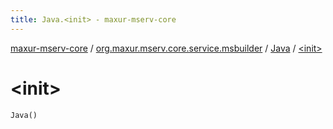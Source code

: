 ```yaml
---
title: Java.<init> - maxur-mserv-core
---
```


[maxur-mserv-core](../../index.html) / [org.maxur.mserv.core.service.msbuilder](../index.html) / [Java](index.html) / [&lt;init&gt;](.)

# &lt;init&gt;

`Java()`